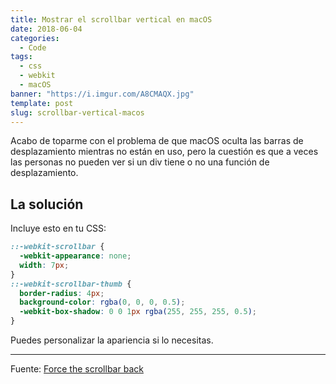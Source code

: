 ```yaml
---
title: Mostrar el scrollbar vertical en macOS
date: 2018-06-04
categories:
  - Code
tags:
  - css
  - webkit
  - macOS
banner: "https://i.imgur.com/A8CMAQX.jpg"
template: post
slug: scrollbar-vertical-macos
---
```


Acabo de toparme con el problema de que macOS oculta las barras de desplazamiento mientras no están en uso, pero la cuestión es que a veces las personas no pueden ver si un div tiene o no una función de desplazamiento.

## La solución

Incluye esto en tu CSS:

```css
::-webkit-scrollbar {
  -webkit-appearance: none;
  width: 7px;
}
::-webkit-scrollbar-thumb {
  border-radius: 4px;
  background-color: rgba(0, 0, 0, 0.5);
  -webkit-box-shadow: 0 0 1px rgba(255, 255, 255, 0.5);
}
```

Puedes personalizar la apariencia si lo necesitas.

---

Fuente: [Force the scrollbar back](http://simurai.com/blog/2011/07/26/webkit-scrollbar)
